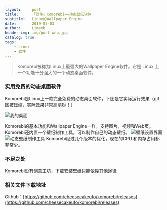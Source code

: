 ```yaml
---
layout:     post
title:      「软件」Komorebi——动态壁纸软件
subtitle:   Linux的Wallpaper Engine
date:       2019-05-03
author:     Limexb
header-img: img/post-web.jpg
catalog: true
tags:
    - Linux
    - 软件
---
```


>Komorebi被称为Linux上最强大的Wallpaper Engine软件。它是 Linux 上一个功能十分强大的一个动态桌面软件。

### 实用免费的动态桌面软件
Komorebi是Linux上一款完全免费的动态桌面软件，下图是它实际运行效果（gif图被压缩，实际效果非常高清哒！）

![我的桌面](https://s2.ax1x.com/2020/02/19/3E9aFS.gif)

Komorebi的基本功能和Wallpaper Engine一样。支持图片，视频和Web页。Komorebi还内置一个壁纸制作工具，可以制作自己的动态壁纸。
![壁纸设置界面](https://s2.ax1x.com/2020/02/19/3A09Vs.png)
![动态壁纸制作工具](https://s2.ax1x.com/2020/02/19/3A0FP0.png)
Komorebi经过几个版本的优化，现在的CPU 和内存占用都非常少。

### 不足之处
Komorebi没有创意工坊，下载安装壁纸只能依靠其他途径

### 相关文件下载地址
Github：[https://github.com/cheesecakeufo/komorebi/releases](https://github.com/cheesecakeufo/komorebi/releases)
